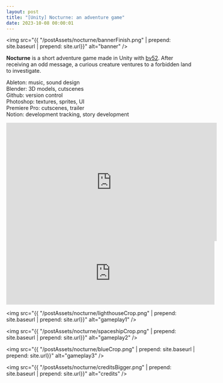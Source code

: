 ```yaml
---
layout: post
title: "[Unity] Nocturne: an adventure game"
date: 2023-10-08 00:00:01
---
```


<!-- Banner -->

<img src="{{ "/postAssets/nocturne/bannerFinish.png" | prepend: site.baseurl | prepend: site.url}}" alt="banner" />

<!-- Description -->

**Nocturne** is a short adventure game made in Unity with [bv52](https://corioj.github.io/).
After receiving an odd message, a curious creature ventures to a forbidden land to investigate.

Ableton: music, sound design\
Blender: 3D models, cutscenes\
Github: version control\
Photoshop: textures, sprites, UI\
Premiere Pro: cutscenes, trailer\
Notion: development tracking, story development

<!-- Youtube trailer embed -->
<iframe width="560" height="315" src="https://www.youtube.com/embed/Ys5km_uVVCQ?si=F0nlqYHhOg3TGvao" title="YouTube video player" frameborder="0" allow="accelerometer; autoplay; clipboard-write; encrypted-media; gyroscope; picture-in-picture; web-share" allowfullscreen></iframe>

<!-- ItchIo Game embed -->
<iframe frameborder="0" src="https://itch.io/embed/2299425?border_width=2&amp;link_color=000000" width="554" height="169"><a href="https://keehar.itch.io/nocturne">Nocturne by keehar</a></iframe>

<!-- Lighthouse Photo -->

<img src="{{ "/postAssets/nocturne/lighthouseCrop.png" | prepend: site.baseurl | prepend: site.url}}" alt="gameplay1" />

<!-- Spaceship Photo -->

<img src="{{ "/postAssets/nocturne/spaceshipCrop.png" | prepend: site.baseurl | prepend: site.url}}" alt="gameplay2" />

<!-- Blue level Photo -->

<img src="{{ "/postAssets/nocturne/blueCrop.png" | prepend: site.baseurl | prepend: site.url}}" alt="gameplay3" />

<!-- Credits Photo -->

<img src="{{ "/postAssets/nocturne/creditsBigger.png" | prepend: site.baseurl | prepend: site.url}}" alt="credits" />
